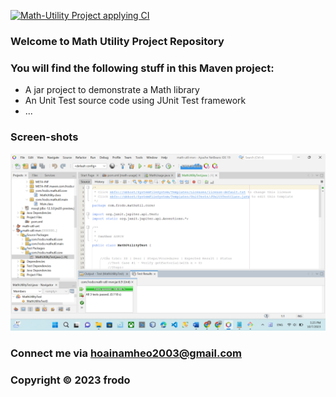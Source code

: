 [![Math-Utility Project applying CI](https://github.com/namlee1805/math-util-mvn/actions/workflows/mathutil-ci.yml/badge.svg)](https://github.com/namlee1805/math-util-mvn/actions/workflows/mathutil-ci.yml)

### Welcome to Math Utility Project Repository

### You will find the following stuff in this Maven project:

* A jar project to demonstrate a Math library 
* An Unit Test source code using JUnit Test framework 
* ...

### Screen-shots
![Source-code-JUnit](https://github.com/namlee1805/math-util-mvn/blob/main/screenshots/Source-code-with-JUnit.png)



### Connect me via hoainamheo2003@gmail.com

### Copyright &#169; 2023 frodo 
